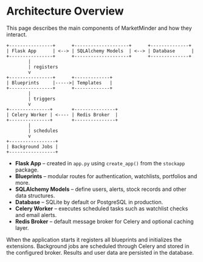 # Architecture Overview

This page describes the main components of MarketMinder and how they interact.

```
+----------------+      +--------------------+      +--------------+
| Flask App      | <--> | SQLAlchemy Models  | <--> | Database      |
+----------------+      +--------------------+      +--------------+
        |
        | registers
        v
+----------------+      +-------------+
| Blueprints     |----->| Templates   |
+----------------+      +-------------+
        |
        | triggers
        v
+---------------+       +---------------+
| Celery Worker | <---- | Redis Broker  |
+---------------+       +---------------+
        |
        | schedules
        v
+-----------------+
| Background Jobs |
+-----------------+
```

- **Flask App** – created in `app.py` using `create_app()` from the `stockapp` package.
- **Blueprints** – modular routes for authentication, watchlists, portfolios and more.
- **SQLAlchemy Models** – define users, alerts, stock records and other data structures.
- **Database** – SQLite by default or PostgreSQL in production.
- **Celery Worker** – executes scheduled tasks such as watchlist checks and email alerts.
- **Redis Broker** – default message broker for Celery and optional caching layer.

When the application starts it registers all blueprints and initializes the
extensions. Background jobs are scheduled through Celery and stored in the
configured broker. Results and user data are persisted in the database.
